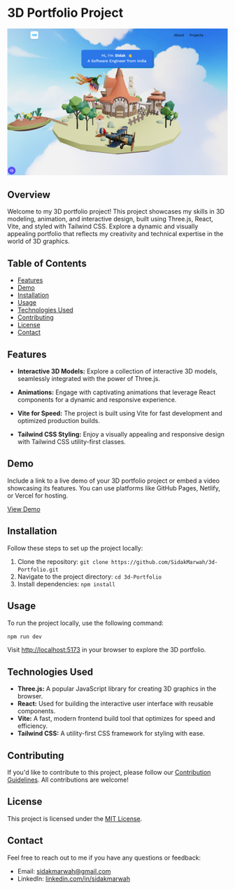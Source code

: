 # 3D Portfolio Project

![Project Logo](./src/assets/3d-portfolio.png)

## Overview

Welcome to my 3D portfolio project! This project showcases my skills in 3D modeling, animation, and interactive design, built using Three.js, React, Vite, and styled with Tailwind CSS. Explore a dynamic and visually appealing portfolio that reflects my creativity and technical expertise in the world of 3D graphics.

## Table of Contents

- [Features](#features)
- [Demo](#demo)
- [Installation](#installation)
- [Usage](#usage)
- [Technologies Used](#technologies-used)
- [Contributing](#contributing)
- [License](#license)
- [Contact](#contact)

## Features

- **Interactive 3D Models:** Explore a collection of interactive 3D models, seamlessly integrated with the power of Three.js.

- **Animations:** Engage with captivating animations that leverage React components for a dynamic and responsive experience.

- **Vite for Speed:** The project is built using Vite for fast development and optimized production builds.

- **Tailwind CSS Styling:** Enjoy a visually appealing and responsive design with Tailwind CSS utility-first classes.

## Demo

Include a link to a live demo of your 3D portfolio project or embed a video showcasing its features. You can use platforms like GitHub Pages, Netlify, or Vercel for hosting.

[View Demo](https://3d-portfolio-sidak.netlify.app/)

## Installation

Follow these steps to set up the project locally:

1. Clone the repository: `git clone https://github.com/SidakMarwah/3d-Portfolio.git`
2. Navigate to the project directory: `cd 3d-Portfolio`
3. Install dependencies: `npm install`

## Usage

To run the project locally, use the following command:

```bash
npm run dev
```

Visit [http://localhost:5173](http://localhost:5173) in your browser to explore the 3D portfolio.

## Technologies Used

- **Three.js:** A popular JavaScript library for creating 3D graphics in the browser.
- **React:** Used for building the interactive user interface with reusable components.
- **Vite:** A fast, modern frontend build tool that optimizes for speed and efficiency.
- **Tailwind CSS:** A utility-first CSS framework for styling with ease.

## Contributing

If you'd like to contribute to this project, please follow our [Contribution Guidelines](CONTRIBUTING.md). All contributions are welcome!

## License

This project is licensed under the [MIT License](LICENSE).

## Contact

Feel free to reach out to me if you have any questions or feedback:

- Email: sidakmarwah@gmail.com
- LinkedIn: [linkedin.com/in/sidakmarwah](https://www.linkedin.com/in/sidakmarwah/)
